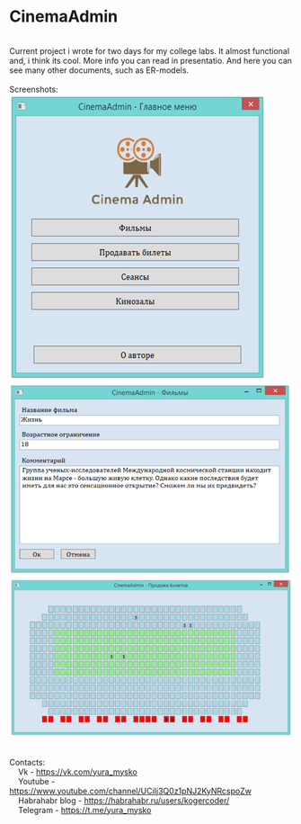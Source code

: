 # CinemaAdmin
<br />Current project i wrote for two days for my college labs. It almost functional and, i think its cool. More info you can read in presentatio.
And here you can see many other documents, such as ER-models.
<br />
<br />Screenshots:
![alt tag](screenshot1.png)
<br />
![alt tag](screenshot2.png)
<br />
![alt tag](screenshot3.png)
<br />
<br />
<br />Contacts:
<br />&nbsp;&nbsp;&nbsp;&nbsp;Vk - https://vk.com/yura_mysko
<br />&nbsp;&nbsp;&nbsp;&nbsp;Youtube - https://www.youtube.com/channel/UCiIj3Q0z1pNJ2KyNRcspoZw
<br />&nbsp;&nbsp;&nbsp;&nbsp;Habrahabr blog - https://habrahabr.ru/users/kogercoder/
<br />&nbsp;&nbsp;&nbsp;&nbsp;Telegram - https://t.me/yura_mysko

